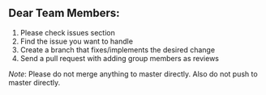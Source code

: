 ## Dear Team Members:
1. Please check issues section 
2. Find the issue you want to handle
3. Create a branch that fixes/implements the desired change
4. Send a pull request with adding group members as reviews

*Note*: Please do not merge anything to master directly. Also do not push to master directly.
